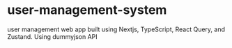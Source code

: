 # user-management-system
user management web app built using Nextjs, TypeScript, React Query, and Zustand. Using dummyjson API
